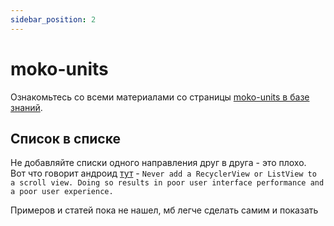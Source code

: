 ```yaml
---
sidebar_position: 2
---
```


# moko-units

Ознакомьтесь со всеми материалами со страницы [moko-units в базе знаний](/learning/libraries/moko/moko-units/).


## Список в списке 

Не добавляйте списки одного направления друг в друга - это плохо.  
Вот что говорит андроид [тут](https://developer.android.com/reference/android/widget/ScrollView) - `Never add a RecyclerView or ListView to a scroll view. Doing so results in poor user interface performance and a poor user experience.`

Примеров и статей пока не нашел, мб легче сделать самим и показать
